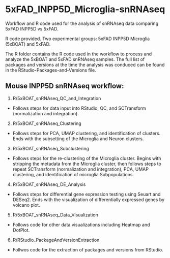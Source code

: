 # 5xFAD_INPP5D_Microglia-snRNAseq
Workflow and R code used for the analysis of snRNAseq data comparing 5xFAD INPP5D vs 5xFAD.  

R code provided. Two experimental groups: 5xFAD INPP5D Microglia (5xBOAT) and 5xFAD.


The R folder contains the R code used in the workflow to process and analyze the 5xBOAT and 5xFAD snRNAseq samples. The full list of packages and versions at the time the analysis was conduced can be found in the RStudio-Packages-and-Versions file.


## Mouse INPP5D snRNAseq workflow:
1. R/5xBOAT_snRNAseq_QC_and_Integration
- Follows steps for data input into RStudio, QC, and SCTransform (normalization and integration).

2. R/5xBOAT_snRNAseq_Clustering
- Follows steps for PCA, UMAP clustering, and identification of clusters. Ends with the subsetting of the Microglia and Neuron clusters.

3. R/5xBOAT_snRNAseq_Subclustering
- Follows steps for the re-clustering of the Microglia cluster. Begins with stripping the metadata from the Microglia cluster, then follows steps to repeat SCTransform (normalization and integration), PCA, UMAP clustering, and identification of microglia Subpopulations.

4. R/5xBOAT_snRNAseq_DE_Analysis
- Follows steps for differential gene expression testing using Seuart and DESeq2. Ends with the visualization of differentially expressed genes by volcano plot. 

5. R/5xBOAT_snRNAseq_Data_Visualization
- Follows code for other data visualizations including Heatmap and DotPlot.

6. R/RStudio_PackageAndVersionExtraction
- Follwos code for the extraction of packages and versions from RStudio.
